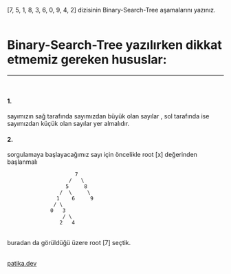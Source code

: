 [7, 5, 1, 8, 3, 6, 0, 9, 4, 2] dizisinin Binary-Search-Tree aşamalarını yazınız.
<br><br>
<h1>Binary-Search-Tree yazılırken dikkat etmemiz gereken hususlar: </h1><hr><br>
<h4>1.</h4> sayımızın sağ tarafında sayımızdan büyük olan sayılar , sol tarafında ise sayımızdan küçük olan sayılar yer almalıdır.<br>
<h4>2.</h4> sorgulamaya başlayacağımız sayı için öncelikle root [x] değerinden başlanmalı<br>
                         
                          7
                        /   \
                       5     8
                     /  \     \
                    1    6     9
                   / \
                  0   3
                      / \
                     2   4

<br> buradan da görüldüğü üzere root [7] seçtik. <br><br>

<a href="https://www.patika.dev/tr">patika.dev</a>
